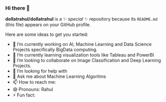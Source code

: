 ### Hi there 👋


**dollatrahul/dollatrahul** is a ✨ _special_ ✨ repository because its `README.md` (this file) appears on your GitHub profile.

Here are some ideas to get you started:

- 🔭 I’m currently working on AI, Machine Learning and Data Science Projects specifically BigData computing.
- 🌱 I’m currently learning visualization tools like Tableau and PowerBI
- 👯 I’m looking to collaborate on Image Classification and Deep Learning Projects.
- 🤔 I’m looking for help with 
- 💬 Ask me about Machine Learning Algoritms
- 📫 How to reach me: 
- 😄 Pronouns: Rahul
- ⚡ Fun fact: 

